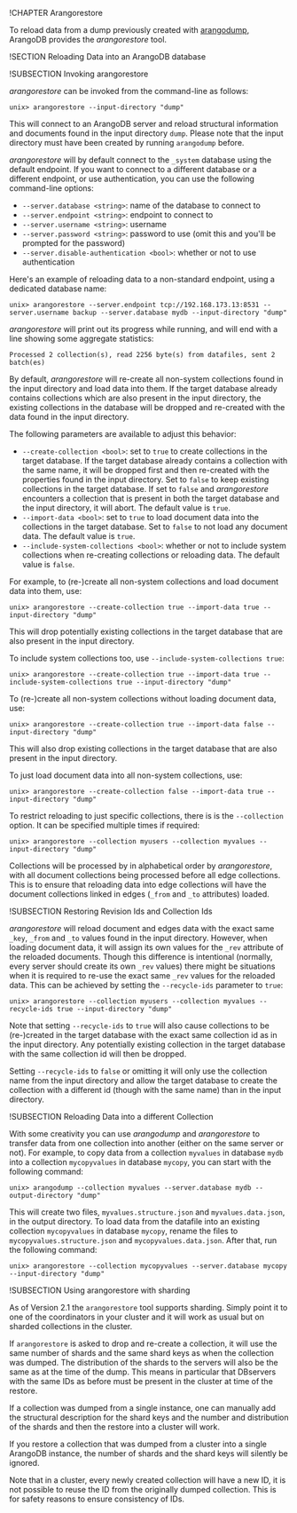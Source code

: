 !CHAPTER Arangorestore

To reload data from a dump previously created with [arangodump](../Arangodum/README.md),
ArangoDB provides the _arangorestore_ tool.

!SECTION Reloading Data into an ArangoDB database

!SUBSECTION Invoking arangorestore

_arangorestore_ can be invoked from the command-line as follows:

    unix> arangorestore --input-directory "dump"

This will connect to an ArangoDB server and reload structural information and 
documents found in the input directory `dump`. Please note that the input directory
must have been created by running `arangodump` before.

_arangorestore_ will by default connect to the `_system` database using the default
endpoint. If you want to connect to a different database or a different endpoint, 
or use authentication, you can use the following command-line options:

- `--server.database <string>`: name of the database to connect to
- `--server.endpoint <string>`: endpoint to connect to
- `--server.username <string>`: username
- `--server.password <string>`: password to use (omit this and you'll be prompted for the
  password)
- `--server.disable-authentication <bool>`: whether or not to use authentication

Here's an example of reloading data to a non-standard endpoint, using a dedicated
database name:

    unix> arangorestore --server.endpoint tcp://192.168.173.13:8531 --server.username backup --server.database mydb --input-directory "dump"

_arangorestore_ will print out its progress while running, and will end with a line
showing some aggregate statistics:

    Processed 2 collection(s), read 2256 byte(s) from datafiles, sent 2 batch(es)


By default, _arangorestore_ will re-create all non-system collections found in the input 
directory and load data into them. If the target database already contains collections 
which are also present in the input directory, the existing collections in the database 
will be dropped and re-created with the data found in the input directory.

The following parameters are available to adjust this behavior:

- `--create-collection <bool>`: set to `true` to create collections in the target
  database. If the target database already contains a collection with the same name,
  it will be dropped first and then re-created with the properties found in the input
  directory. Set to `false` to keep existing collections in the target database. If 
  set to `false` and _arangorestore_ encounters a collection that is present in both 
  the target database and the input directory, it will abort. The default value is `true`.
- `--import-data <bool>`: set to `true` to load document data into the collections in
  the target database. Set to `false` to not load any document data. The default value 
  is `true`.
- `--include-system-collections <bool>`: whether or not to include system collections
  when re-creating collections or reloading data. The default value is `false`.
  
For example, to (re-)create all non-system collections and load document data into them, use:

    unix> arangorestore --create-collection true --import-data true --input-directory "dump"

This will drop potentially existing collections in the target database that are also present
in the input directory.

To include system collections too, use `--include-system-collections true`:
    
    unix> arangorestore --create-collection true --import-data true --include-system-collections true --input-directory "dump"

To (re-)create all non-system collections without loading document data, use:

    unix> arangorestore --create-collection true --import-data false --input-directory "dump"

This will also drop existing collections in the target database that are also present in the
input directory.

To just load document data into all non-system collections, use:

    unix> arangorestore --create-collection false --import-data true --input-directory "dump"

To restrict reloading to just specific collections, there is is the `--collection` option.
It can be specified multiple times if required:
    
    unix> arangorestore --collection myusers --collection myvalues --input-directory "dump"

Collections will be processed by in alphabetical order by _arangorestore_, with all document
collections being processed before all edge collections. This is to ensure that reloading
data into edge collections will have the document collections linked in edges (`_from` and
`_to` attributes) loaded.

!SUBSECTION Restoring Revision Ids and Collection Ids
 
_arangorestore_ will reload document and edges data with the exact same `_key`, `_from` and 
`_to` values found in the input directory. However, when loading document data, it will assign
its own values for the `_rev` attribute of the reloaded documents. Though this difference is 
intentional (normally, every server should create its own `_rev` values) there might be 
situations when it is required to re-use the exact same `_rev` values for the reloaded data.
This can be achieved by setting the `--recycle-ids` parameter to `true`:

    unix> arangorestore --collection myusers --collection myvalues --recycle-ids true --input-directory "dump"

Note that setting `--recycle-ids` to `true` will also cause collections to be (re-)created in
the target database with the exact same collection id as in the input directory. Any potentially
existing collection in the target database with the same collection id will then be dropped.

Setting `--recycle-ids` to `false` or omitting it will only use the collection name from the
input directory and allow the target database to create the collection with a different id
(though with the same name) than in the input directory.

!SUBSECTION Reloading Data into a different Collection

With some creativity you can use _arangodump_ and _arangorestore_ to transfer data from one
collection into another (either on the same server or not). For example, to copy data from
a collection `myvalues` in database `mydb` into a collection `mycopyvalues` in database `mycopy`,
you can start with the following command:

    unix> arangodump --collection myvalues --server.database mydb --output-directory "dump"

This will create two files, `myvalues.structure.json` and `myvalues.data.json`, in the output 
directory. To load data from the datafile into an existing collection `mycopyvalues` in database 
`mycopy`, rename the files to `mycopyvalues.structure.json` and `mycopyvalues.data.json`.
After that, run the following command:
    
    unix> arangorestore --collection mycopyvalues --server.database mycopy --input-directory "dump"

!SUBSECTION Using arangorestore with sharding

As of Version 2.1 the `arangorestore` tool supports sharding. Simply
point it to one of the coordinators in your cluster and it will
work as usual but on sharded collections in the cluster.

If `arangorestore` is asked to drop and re-create a collection, it
will use the same number of shards and the same shard keys as when
the collection was dumped. The distribution of the shards to the
servers will also be the same as at the time of the dump. This means 
in particular that DBservers with the same IDs as before must be present in the
cluster at time of the restore. 

If a collection was dumped from a single instance, one can manually
add the structural description for the shard keys and the number and
distribution of the shards and then the restore into a cluster will
work.

If you restore a collection that was dumped from a cluster into a single
ArangoDB instance, the number of shards and the shard keys will silently
be ignored.

Note that in a cluster, every newly created collection will have a new
ID, it is not possible to reuse the ID from the originally dumped
collection. This is for safety reasons to ensure consistency of IDs.
